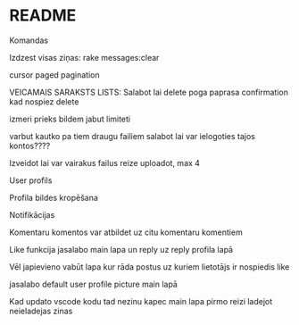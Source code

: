 # README


 Komandas

Izdzest visas ziņas: rake messages:clear

cursor paged pagination



 
VEICAMAIS SARAKSTS LISTS:
Salabot lai delete poga paprasa confirmation kad nospiez delete

izmeri prieks bildem jabut limiteti

varbut kautko pa tiem draugu failiem salabot lai var ielogoties tajos kontos????


Izveidot lai var vairakus failus reize uploadot, max 4

User profils

Profila bildes kropēšana

Notifikācijas

Komentaru komentos var atbildet uz citu komentaru komentiem
 
 Like funkcija jasalabo main lapa un reply uz reply profila lapā

 Vēl japievieno vabūt lapa kur rāda postus uz kuriem lietotājs ir nospiedis like

 jasalabo default user profile picture main lapā


 Kad updato vscode kodu tad nezinu kapec main lapa pirmo reizi ladejot neieladejas zinas

 

 